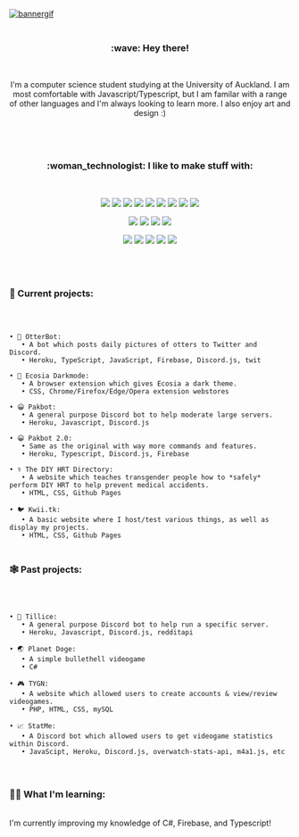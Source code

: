 [![bannergif](https://i.imgur.com/ST6EBtK.png)](https://kwii.tk/)
<h3 align="center"> <br/>:wave: Hey there!</h3><br/>
<p align="center"> I'm a computer science student studying at the University of Auckland. I am most comfortable with Javascript/Typescript, but I am familar with a range of other languages and I'm always looking to learn more. I also enjoy art and design :)<br/><br/></p>


#
### 
<h3 align="center"> <br/>:woman_technologist: I like to make stuff with:</h3><br/>

<p align="center"> 
<img src ="https://img.shields.io/badge/Java-ED8B00?style=for-the-badge&logo=java&logoColor=black">
<img src ="https://img.shields.io/badge/JavaScript-F7DF1E?style=for-the-badge&logo=javascript&logoColor=black">
<img src ="https://img.shields.io/badge/Node.js-43853D?style=for-the-badge&logo=node.js&logoColor=white">
<img src ="https://img.shields.io/badge/CSS-239120?&style=for-the-badge&logo=css3&logoColor=white">
<img src ="https://img.shields.io/badge/HTML-239120?style=for-the-badge&logo=html5&logoColor=white">
<img src ="https://img.shields.io/badge/C%23-239120?style=for-the-badge&logo=c-sharp&logoColor=white">
<img src ="https://img.shields.io/badge/TypeScript-007ACC?style=for-the-badge&logo=typescript&logoColor=white">
<img src ="https://img.shields.io/badge/Python-3776AB?style=for-the-badge&logo=python&logoColor=white">
<img src ="https://img.shields.io/badge/PHP-777BB4?style=for-the-badge&logo=php&logoColor=white">
<br/>
</p>

<p align="center"> 
<img src ="https://img.shields.io/badge/Git-F05032.svg?style=for-the-badge&logo=Git&logoColor=white">
<img src ="https://img.shields.io/badge/Firebase-feb90c?style=for-the-badge&logo=firebase&logoColor=black">
<img src ="https://img.shields.io/badge/Heroku-430098?style=for-the-badge&logo=heroku&logoColor=white">
<img src ="https://img.shields.io/badge/MySQL-00000F?style=for-the-badge&logo=mysql&logoColor=white">
<br/>
</p>
 
<p align="center"> 
<img src ="https://img.shields.io/badge/Firefox-FF7139.svg?style=for-the-badge&logo=Firefox&logoColor=white">
<img src ="https://img.shields.io/badge/Illustrator-FF9A00.svg?style=for-the-badge&logo=Adobe-Illustrator&logoColor=white">
<img src ="https://img.shields.io/badge/Photoshop-31A8FF.svg?style=for-the-badge&logo=Adobe-Photoshop&logoColor=white">
<img src ="https://img.shields.io/badge/VS%20Code-007ACC.svg?style=for-the-badge&logo=Visual-Studio-Code&logoColor=white">
<img src ="https://img.shields.io/badge/Visual%20Studio-5C2D91.svg?style=for-the-badge&logo=Visual-Studio&logoColor=white">
<br/><br/>
</p>

#
### 

<h3> <br/>🌟 Current projects:</h3><br/>

``` 

• 🦦 OtterBot:
   • A bot which posts daily pictures of otters to Twitter and Discord.
   • Heroku, TypeScript, JavaScript, Firebase, Discord.js, twit
  
• 🌳 Ecosia Darkmode:
   • A browser extension which gives Ecosia a dark theme.
   • CSS, Chrome/Firefox/Edge/Opera extension webstores
   
• 😀 Pakbot:
   • A general purpose Discord bot to help moderate large servers.
   • Heroku, Javascript, Discord.js
   
• 😀 Pakbot 2.0:
   • Same as the original with way more commands and features.
   • Heroku, Typescript, Discord.js, Firebase
 
• ⚕️ The DIY HRT Directory:
   • A website which teaches transgender people how to *safely* perform DIY HRT to help prevent medical accidents. 
   • HTML, CSS, Github Pages

• 🐦 Kwii.tk:
   • A basic website where I host/test various things, as well as display my projects.
   • HTML, CSS, Github Pages

```

### 
###

<h3> <br/>🕸️ Past projects:</h3><br/>

``` 
   
• 🐶 Tillice:
   • A general purpose Discord bot to help run a specific server.
   • Heroku, Javascript, Discord.js, redditapi
   
• 🌏 Planet Doge:
   • A simple bullethell videogame
   • C#
   
• 🎮 TYGN:
   • A website which allowed users to create accounts & view/review videogames.
   • PHP, HTML, CSS, mySQL
   
• 📈 StatMe:
   • A Discord bot which allowed users to get videogame statistics within Discord.
   • JavaScipt, Heroku, Discord.js, overwatch-stats-api, m4a1.js, etc

```

#
###

<h3> <br/>👩‍🏫 What I'm learning:</h3><br/>
I'm currently improving my knowledge of C#, Firebase, and Typescript!

